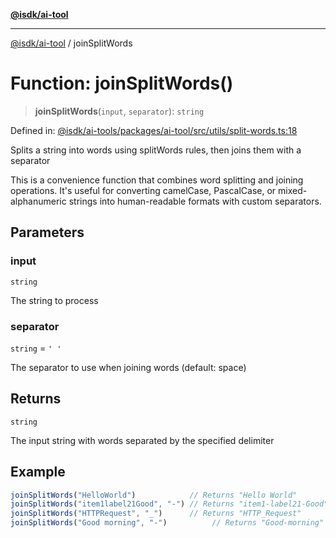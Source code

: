 [**@isdk/ai-tool**](../README.md)

***

[@isdk/ai-tool](../globals.md) / joinSplitWords

# Function: joinSplitWords()

> **joinSplitWords**(`input`, `separator`): `string`

Defined in: [@isdk/ai-tools/packages/ai-tool/src/utils/split-words.ts:18](https://github.com/isdk/ai-tool.js/blob/e883e341c67e937e7d3a3e95e8bc56844896f5a3/src/utils/split-words.ts#L18)

Splits a string into words using splitWords rules, then joins them with a separator

This is a convenience function that combines word splitting and joining operations.
It's useful for converting camelCase, PascalCase, or mixed-alphanumeric strings
into human-readable formats with custom separators.

## Parameters

### input

`string`

The string to process

### separator

`string` = `' '`

The separator to use when joining words (default: space)

## Returns

`string`

The input string with words separated by the specified delimiter

## Example

```ts
joinSplitWords("HelloWorld")            // Returns "Hello World"
joinSplitWords("item1label21Good", "-") // Returns "item1-label21-Good"
joinSplitWords("HTTPRequest", "_")      // Returns "HTTP_Request"
joinSplitWords("Good morning", "-")          // Returns "Good-morning"
```
